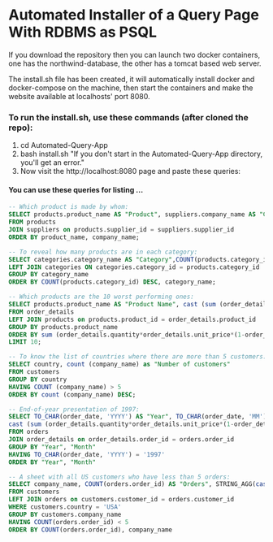 # Automated Installer of a Query Page With RDBMS as PSQL

If you download the repository then you can launch two docker containers, one has the northwind-database, the other has a tomcat based web server.

The install.sh file has been created, it will automatically install docker and docker-compose on the machine, then start the containers and make the website available at localhosts' port 8080.

### To run the install.sh, use these commands (after cloned the repo):

1. cd Automated-Query-App
2. bash install.sh "If you don't start in the Automated-Query-App directory, you'll get an error."
3. Now visit the http://localhost:8080 page and paste these queries:

#### You can use these queries for listing ...
```sql
-- Which product is made by whom:
SELECT products.product_name AS "Product", suppliers.company_name AS "Company"
FROM products
JOIN suppliers on products.supplier_id = suppliers.supplier_id
ORDER BY product_name, company_name;

-- To reveal how many products are in each category:
SELECT categories.category_name AS "Category",COUNT(products.category_id) AS "Number of Products" FROM products
LEFT JOIN categories ON categories.category_id = products.category_id
GROUP BY category_name
ORDER BY COUNT(products.category_id) DESC, category_name;

-- Which products are the 10 worst performing ones:
SELECT products.product_name AS "Product Name", cast (sum (order_details.quantity*order_details.unit_price*(1-order_details.discount)) as int)  AS "Amount of Price"
FROM order_details
LEFT JOIN products on products.product_id = order_details.product_id
GROUP BY products.product_name
ORDER BY sum (order_details.quantity*order_details.unit_price*(1-order_details.discount))
LIMIT 10;

-- To know the list of countries where there are more than 5 customers:
SELECT country, count (company_name) as "Number of customers"
FROM customers
GROUP BY country
HAVING COUNT (company_name) > 5
ORDER BY count (company_name) DESC;

-- End-of-year presentation of 1997:
SELECT TO_CHAR(order_date, 'YYYY') AS "Year", TO_CHAR(order_date, 'MM') AS "Month", COUNT(order_date) as "Amount of Order",
cast (sum (order_details.quantity*order_details.unit_price*(1-order_details.discount)) as int)  AS "revenue"
FROM orders
JOIN order_details on order_details.order_id = orders.order_id
GROUP BY "Year", "Month"
HAVING TO_CHAR(order_date, 'YYYY') = '1997'
ORDER BY "Year", "Month"

-- A sheet with all US customers who have less than 5 orders:
SELECT company_name, COUNT(orders.order_id) AS "Orders", STRING_AGG(cast ((orders.order_id) as varchar), ',') AS "Order ID's"
FROM customers
LEFT JOIN orders on customers.customer_id = orders.customer_id
WHERE customers.country = 'USA'
GROUP BY customers.company_name
HAVING COUNT(orders.order_id) < 5
ORDER BY COUNT(orders.order_id), company_name
```
